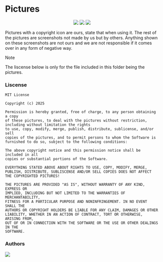 # Pictures

<p align="center">
<img src="https://img.shields.io/badge/liscense-MIT-orange">
  <img src="https://img.shields.io/badge/stylesheet_version-2.1.1-green">
  <img src="https://img.shields.io/badge/language-qss-blue">
</p>

Pictures with a copyright icon are ours, state that when using it. The rest of the pictures are screenshots not made by us but by others. Anything shown on these screenshots are not ours and we are not responsible if it comes over in any form of negative way.


> [!NOTE]
> The liscense below is only for the file included in this folder being the pictures.

 ### Liscense

```
MIT License

Copyright (c) 2025 

Permission is hereby granted, free of charge, to any person obtaining a copy
of these pictures, to deal with the pictures without restriction, including without limitation the rights
to use, copy, modify, merge, publish, distribute, sublicense, and/or sell
copies of the pictures, and to permit persons to whom the Software is
furnished to do so, subject to the following conditions:

The above copyright notice and this permission notice shall be included in all
copies or substantial portions of the Software.

EVERYTHING STATED ABOVE ABOUT RIGHTS TO USE, COPY, MODIFY, MERGE, PUBLISH, DISTRIBUTE, SUBLISCENSE AND/OR SELL COPIES DOES NOT AFFECT THE COPYRIGHTED PICTURES!

THE PICTURES ARE PROVIDED "AS IS", WITHOUT WARRANTY OF ANY KIND, EXPRESS OR
IMPLIED, INCLUDING BUT NOT LIMITED TO THE WARRANTIES OF MERCHANTABILITY,
FITNESS FOR A PARTICULAR PURPOSE AND NONINFRINGEMENT. IN NO EVENT SHALL THE
AUTHORS OR COPYRIGHT HOLDERS BE LIABLE FOR ANY CLAIM, DAMAGES OR OTHER
LIABILITY, WHETHER IN AN ACTION OF CONTRACT, TORT OR OTHERWISE, ARISING FROM,
OUT OF OR IN CONNECTION WITH THE SOFTWARE OR THE USE OR OTHER DEALINGS IN THE
SOFTWARE.
```

### Authors

<a href="https://github.com/phoubia/vexillon/graphs/contributors">
  <img src="https://contributors-img.web.app/image?repo=phoubia/vexillon" />
</a>
